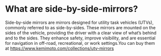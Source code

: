 # What are side-by-side-mirrors?
Side-by-side mirrors are mirrors designed for utility task vehicles (UTVs), commonly referred to as side-by-sides. These mirrors are mounted on the sides of the vehicle, providing the driver with a clear view of what’s behind and to the sides. They enhance safety, improve visibility, and are essential for navigation in off-road, recreational, or work settings.You can buy them at https://www.kemimoto.com/collections/utv-mirrors
